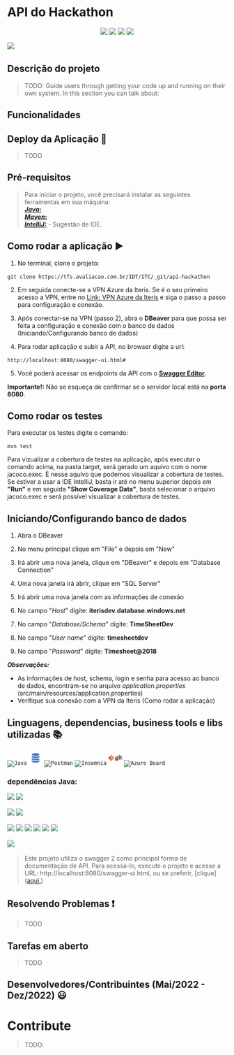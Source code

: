 # API do Hackathon
<p align="center">
  <img src="https://img.shields.io/static/v1?label=Spring&message=framework&color=green&style=flat-square&logo=spring"/>
  <img src="https://img.shields.io/static/v1?label=Azure&message=deploy&color=blue&style=flat-square&logo=azure-devops"/>
  <img src="http://img.shields.io/static/v1?label=Java&message=11&color=red&style=flat-square&logo=java"/>
  <img src="http://img.shields.io/static/v1?label=SQL&message=Server&color=greer&style=flat-square&logo=SQL-Server"/>
</p>
 <img src="http://img.shields.io/static/v1?label=Status%20do%20projeto&message=EM%20DESENVOLVIMENTO&color=yellow&style=flat-square"/>

## Descrição do projeto
>TODO: Guide users through getting your code up and running on their own system. In this section you can talk about:


## Funcionalidades

## Deploy da Aplicação :dash:
> TODO
## Pré-requisitos
> Para iniciar o projeto, você precisará instalar as seguintes ferramentas em sua máquina: <br>
> [**_Java:_**](https://www.java.com/pt-BR/download/help/ie_online_install.html#download) <br>
> [**_Maven_:**](https://maven.apache.org/download.cgi) <br>
> [**_IntelliJ:_**](https://www.jetbrains.com/pt-br/idea/download/#section=windows) - Sugestão de IDE. <br>

## Como rodar a aplicação :arrow_forward:

1. No terminal, clone o projeto:
```
git clone https://tfs.avaliacao.com.br/IDT/ITC/_git/api-hackathon
```
2. Em seguida conecte-se a VPN Azure da Iteris. Se é o seu primeiro acesso a VPN,
entre no [Link: VPN Azure da Iteris](https://extranet.iteris.com.br/corporativo/npp/Pages/Conex%C3%A3o%20VPN%20Azure.aspx)
e siga o passo a passo para configuração e conexão.


3. Após conectar-se na VPN (passo 2), abra o **DBeaver** para que possa ser feita a configuração e conexão com o banco de dados (Iniciando/Configurando banco de dados)


4. Para rodar aplicação e subir a API, no browser digite a url:

```
http://localhost:8080/swagger-ui.html#
```
5. Você poderá acessar os endpoints da API com o **[Swagger Editor](https://editor.swagger.io/)**.


<b>Importante!:</b> Não se esqueça de confirmar se o servidor local está na **porta 8080**.
## Como rodar os testes

Para executar os testes digite o comando:

```
mvn test
```
Para vizualizar a cobertura de testes na aplicação, após executar o comando acima, na pasta target,
será gerado um aquivo com o nome jacoco.exec. É nesse aquivo que podemos visualizar a cobertura de
testes. Se estiver a usar a IDE IntelliJ, basta ir até no menu superior depois em **"Run"** e
em seguida **"Show Coverage Data"**, basta selecionar o arquivo jacoco.exec e será possível
visualizar a cobertura de testes.


## Iniciando/Configurando banco de dados

1. Abra o DBeaver

2. No menu principal clique em "File" e depois em "New"

3. Irá abrir uma nova janela, clique em "DBeaver" e depois em "Database Connection"

4. Uma nova janela irá abrir, clique em "SQL Server"

5. Irá abrir uma nova janela com as informações de conexão

6. No campo "_Host_" digite: **iterisdev.database.windows.net**

7. No campo "_Database/Schema_" digite: **TimeSheetDev**

8. No campo "_User name_" digite: **timesheetdev**

9. No campo "_Password_" digite: **Timesheet@2018**


**_Observações:_**

- As informações de host, schema, login e senha para acesso ao banco de dados, encontram-se no arquivo
_application.properties_ (src/main/resources/application.properties)
- Verifique sua conexão com a VPN da Iteris (Como rodar a aplicação)




## Linguagens, dependencias, business tools e libs utilizadas :books:


<code><img height="32" src="https://cdn.iconscout.com/icon/free/png-512/java-60-1174953.png" alt="Java"/></code>
<code><img height="32" src="https://raw.githubusercontent.com/github/explore/80688e429a7d4ef2fca1e82350fe8e3517d3494d/topics/sql/sql.png" alt="slq"/></code>
<code><img height="32" src="https://user-images.githubusercontent.com/2676579/34940598-17cc20f0-f9be-11e7-8c6d-f0190d502d64.png" alt="Postman"/></code>
<code><img height="32" src="https://dashboard.snapcraft.io/site_media/appmedia/2018/04/twitter-card-icon.png" alt="Insomnia"/></code>
<code><img height="32" src="https://raw.githubusercontent.com/github/explore/80688e429a7d4ef2fca1e82350fe8e3517d3494d/topics/git/git.png" alt="Git"/></code>
<code><img height="32" src="https://cdn.worldvectorlogo.com/logos/azure-boards.svg" alt="Azure Board"/></code>

### dependências Java:

<img src="http://img.shields.io/static/v1?label=Java&message=11&color=red&style=flat-square&logo=java"/>
<img src="https://img.shields.io/static/v1?label=Spring&message=framework&color=red&style=flat-square&logo=spring"/> <br><br>
<img src="https://img.shields.io/static/v1?label=H2&message=Database&color=yellow&style=flat-square&logo=h2"/>
<img src="https://img.shields.io/static/v1?label=SQLServer&message=Database&color=red&style=flat-square&logo="/> <br><br>
<img src="https://img.shields.io/static/v1?label=Lombok&message=dependency&color=green&style=flat-square&logo="/>
<img src="https://img.shields.io/static/v1?label=Swagger&message=dependency&color=green&style=flat-square&logo=swagger"/>
<img src="https://img.shields.io/static/v1?label=MapStruct&message=dependency&color=green&style=flat-square&logo="/>
<img src="https://img.shields.io/static/v1?label=JUnit&message=dependency&color=green&style=flat-square&logo=junit"/>
<img src="https://img.shields.io/static/v1?label=Cucumber&message=dependency&color=green&style=flat-square&logo=cucumber"/>
<img src="https://img.shields.io/static/v1?label=SonarQube&message=dependency&color=green&style=flat-square&logo=sonarqube"/> <br> <br>
<img src="https://img.shields.io/static/v1?label=Swagger&message=API Documentation&color=green&style=flat-square&logo=swagger"/> <br>

> Este projeto utiliza o swagger 2 como principal forma de documentação de API.
Para acessa-lo, execute o projeto e acesse a URL:
http://localhost:8080/swagger-ui.html, ou se preferir, [clique](<a href="http://localhost:8080/swagger-ui.html">aqui.</a>)

## Resolvendo Problemas :exclamation:

> TODO

## Tarefas em aberto

>TODO
## Desenvolvedores/Contribuintes (Mai/2022 - Dez/2022) :smiley:

# Contribute
>TODO:
